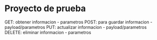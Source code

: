 # Proyecto de prueba

GET: obtener informacion - parametros
POST: para guardar informacion - payload/parametros
PUT: actualizar informacion - payload/parametros
DELETE: eliminar informacion - parametros